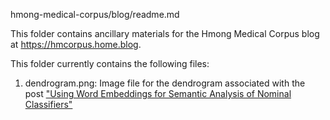 hmong-medical-corpus/blog/readme.md

This folder contains ancillary materials for the Hmong Medical Corpus blog at <https://hmcorpus.home.blog>.

This folder currently contains the following files:

1. dendrogram.png: Image file for the dendrogram associated with the post ["Using Word Embeddings for Semantic Analysis of Nominal Classifiers"](https://hmcorpus.home.blog/2019/12/31/using-word-embeddings-for-semantic-analysis-of-nominal-classifiers/)
